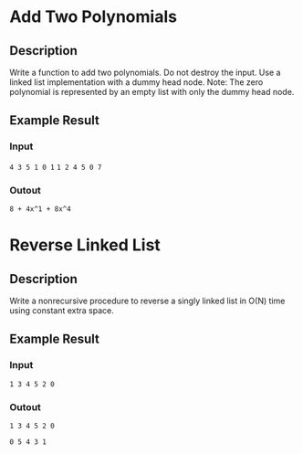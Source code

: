 # Add Two Polynomials

## Description
Write a function to add two polynomials. Do not destroy the input. Use a linked list implementation with a dummy head node. Note: The zero polynomial is represented by an empty list with only the dummy head node.

## Example Result

### Input
```4 3 5 1 0 1```
```1 2 4 5 0 7```

### Outout
```8 + 4x^1 + 8x^4```

# Reverse Linked List

## Description
Write a nonrecursive procedure to reverse a singly linked list in O(N) time using constant extra space.

## Example Result

### Input
```1 3 4 5 2 0```

### Outout
```1 3 4 5 2 0```

```0 5 4 3 1```
